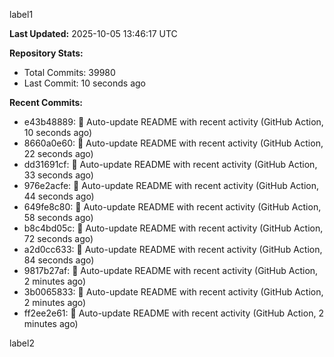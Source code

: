 
label1 
<!-- ACTIVITY_START -->
**Last Updated:** 2025-10-05 13:46:17 UTC

**Repository Stats:**
- Total Commits: 39980
- Last Commit: 10 seconds ago

**Recent Commits:**
- e43b48889: 🤖 Auto-update README with recent activity (GitHub Action, 10 seconds ago)
- 8660a0e60: 🤖 Auto-update README with recent activity (GitHub Action, 22 seconds ago)
- dd31691cf: 🤖 Auto-update README with recent activity (GitHub Action, 33 seconds ago)
- 976e2acfe: 🤖 Auto-update README with recent activity (GitHub Action, 44 seconds ago)
- 649fe8c80: 🤖 Auto-update README with recent activity (GitHub Action, 58 seconds ago)
- b8c4bd05c: 🤖 Auto-update README with recent activity (GitHub Action, 72 seconds ago)
- a2d0cc633: 🤖 Auto-update README with recent activity (GitHub Action, 84 seconds ago)
- 9817b27af: 🤖 Auto-update README with recent activity (GitHub Action, 2 minutes ago)
- 3b0065833: 🤖 Auto-update README with recent activity (GitHub Action, 2 minutes ago)
- ff2ee2e61: 🤖 Auto-update README with recent activity (GitHub Action, 2 minutes ago)
<!-- ACTIVITY_END -->

label2
